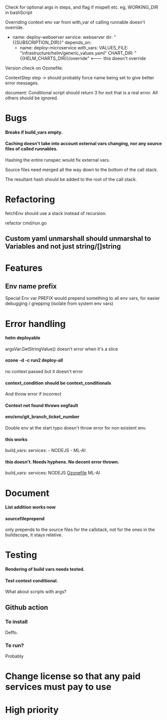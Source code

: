 Check for optional args in steps, and flag if mispelt etc.
eg, WORKING_DIR in bashScript

Overriding context env var from with_var of calling runnable doesn't override.

  - name: deploy-webserver
    service: webserver
    dir: "{{SUBSCRIPTION_DIR}}"
    depends_on:
      - name: deploy-microservice
        with_vars:
          VALUES_FILE: "infrastructure/helm/generic_values.yaml"
          CHART_DIR: "{{HELM_CHARTS_DIR}}/override" <--- this doesn't override





Version check on Ozonefile.

ContextStep step -> should probably force name being set to give better error messages.

document:
Conditional script should return 3 for exit that is a real error. All others should be ignored.

# Bugs

#### Breaks if build_vars empty.

#### Caching doesn't take into account external vars changing, nor any source files of called runnables.

Hashing the entire runspec would fix external vars.

Source files need merged all the way down to the bottom of the call stack.

The resultant hash should be added to the root of the call stack.

# Refactoring

fetchEnv should use a stack instead of recursion.

refactor cmd/run.go

## Custom yaml unmarshall should unmarshal to Variables and not just string/[]string

# Features

## Env name prefix

Special Env var PREFIX would prepend something to all env vars, for easier debugging / grepping (isolate from system env vars)

# Error handling

#### helm deployable
argsVar.GetStringValue() doesn't error when it's a slice

#### ozone -d -c  run2 deploy-all
no context passed but it doesn't error

#### context_condition should be context_conditionals

And throw error if incorrect

#### Context not found throws segfault

#### env/env/git_branch_ticket_number
Double env at the start typo doesn't throw error for non existent env.

#### this works
build_vars:
  services:
    - NODEJS
    - ML-AI

#### this doesn't. Needs hyphens. No decent error thrown.
build_vars:
  services:
    NODEJS
  [Ozonefile](..%2Fdeleteme%2FOzonefile)  ML-AI


# Document

#### List addition works now

#### sourcefileprepend
only prepends to the source files for the callstack, not for the ones in the buildscope, it stays relative.

# Testing

#### Rendering of build vars needs tested.

#### Test context conditional.
What about scripts with args?


## Github action

### To install

Deffo.

### To run?

Probably

# Change license so that any paid services must pay to use 

# High priority


